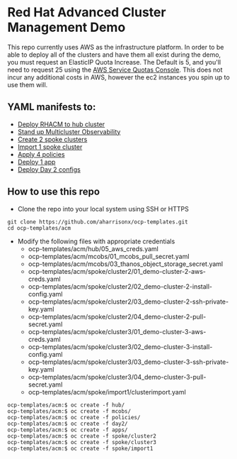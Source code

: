 # Red Hat Advanced Cluster Management Demo
This repo currently uses AWS as the infrastructure platform.  In order to be able to deploy all of the clusters and have them all exist during the demo, you must request an ElasticIP Quota Increase. The Default is 5, and you'll need to request 25 using the [AWS Service Quotas Console](https://aws.amazon.com/getting-started/hands-on/request-service-quota-increase/). This does not incur any additional costs in AWS, however the ec2 instances you spin up to use them will.
## YAML manifests to:

- [Deploy RHACM to hub cluster](https://github.com/aharrisonx/ocp-templates/tree/main/acm/hub)
- [Stand up Multicluster Observability](https://github.com/aharrisonx/ocp-templates/tree/main/acm/mcobs)
- [Create 2 spoke clusters](https://github.com/aharrisonx/ocp-templates/tree/main/acm/spoke)
- [Import 1 spoke cluster](https://github.com/aharrisonx/ocp-templates/tree/main/acm/spoke)
- [Apply 4 policies](https://github.com/aharrisonx/ocp-templates/tree/main/acm/policies)
- [Deploy 1 app](https://github.com/aharrisonx/ocp-templates/tree/main/acm/apps)
- [Deploy Day 2 configs](https://github.com/aharrisonx/ocp-templates/tree/main/acm/day2)

## How to use this repo

- Clone the repo into your local system using SSH or HTTPS
```
git clone https://github.com/aharrisonx/ocp-templates.git
cd ocp-templates/acm
```
- Modify the following files with appropriate credentials
    - ocp-templates/acm/hub/05_aws_creds.yaml
    - ocp-templates/acm/mcobs/01_mcobs_pull_secret.yaml
    - ocp-templates/acm/mcobs/03_thanos_object_storage_secret.yaml
    - ocp-templates/acm/spoke/cluster2/01_demo-cluster-2-aws-creds.yaml
    - ocp-templates/acm/spoke/cluster2/02_demo-cluster-2-install-config.yaml
    - ocp-templates/acm/spoke/cluster2/03_demo-cluster-2-ssh-private-key.yaml
    - ocp-templates/acm/spoke/cluster2/04_demo-cluster-2-pull-secret.yaml
    - ocp-templates/acm/spoke/cluster3/01_demo-cluster-3-aws-creds.yaml
    - ocp-templates/acm/spoke/cluster3/02_demo-cluster-3-install-config.yaml
    - ocp-templates/acm/spoke/cluster3/03_demo-cluster-3-ssh-private-key.yaml
    - ocp-templates/acm/spoke/cluster3/04_demo-cluster-3-pull-secret.yaml
    - ocp-templates/acm/spoke/import1/clusterimport.yaml
```
ocp-templates/acm:$ oc create -f hub/
ocp-templates/acm:$ oc create -f mcobs/
ocp-templates/acm:$ oc create -f policies/
ocp-templates/acm:$ oc create -f day2/
ocp-templates/acm:$ oc create -f apps/
ocp-templates/acm:$ oc create -f spoke/cluster2
ocp-templates/acm:$ oc create -f spoke/cluster3
ocp-templates/acm:$ oc create -f spoke/import1
```
